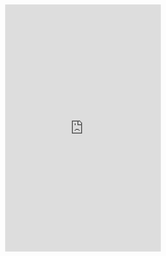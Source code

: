 <p align="center">
<iframe src="https://rainbowlegend.github.io/summitcalc/" width="100%" height="800" frameborder="0" marginwidth="0" marginheight="0" allowfullscreen></iframe>
</p>
